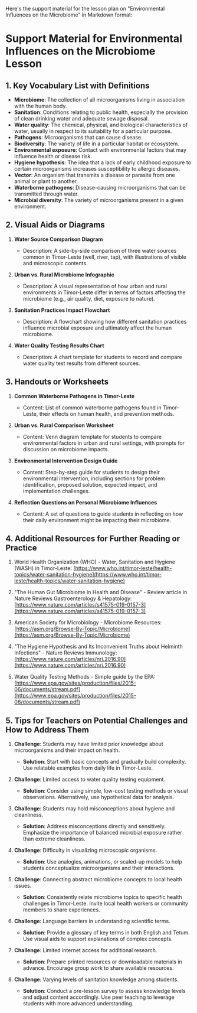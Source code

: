 Here's the support material for the lesson plan on "Environmental Influences on the Microbiome" in Markdown format:

# Support Material for Environmental Influences on the Microbiome Lesson

## 1. Key Vocabulary List with Definitions

- **Microbiome**: The collection of all microorganisms living in association with the human body.
- **Sanitation**: Conditions relating to public health, especially the provision of clean drinking water and adequate sewage disposal.
- **Water quality**: The chemical, physical, and biological characteristics of water, usually in respect to its suitability for a particular purpose.
- **Pathogens**: Microorganisms that can cause disease.
- **Biodiversity**: The variety of life in a particular habitat or ecosystem.
- **Environmental exposure**: Contact with environmental factors that may influence health or disease risk.
- **Hygiene hypothesis**: The idea that a lack of early childhood exposure to certain microorganisms increases susceptibility to allergic diseases.
- **Vector**: An organism that transmits a disease or parasite from one animal or plant to another.
- **Waterborne pathogens**: Disease-causing microorganisms that can be transmitted through water.
- **Microbial diversity**: The variety of microorganisms present in a given environment.

## 2. Visual Aids or Diagrams

1. **Water Source Comparison Diagram**
   - Description: A side-by-side comparison of three water sources common in Timor-Leste (well, river, tap), with illustrations of visible and microscopic contents.

2. **Urban vs. Rural Microbiome Infographic**
   - Description: A visual representation of how urban and rural environments in Timor-Leste differ in terms of factors affecting the microbiome (e.g., air quality, diet, exposure to nature).

3. **Sanitation Practices Impact Flowchart**
   - Description: A flowchart showing how different sanitation practices influence microbial exposure and ultimately affect the human microbiome.

4. **Water Quality Testing Results Chart**
   - Description: A chart template for students to record and compare water quality test results from different sources.

## 3. Handouts or Worksheets

1. **Common Waterborne Pathogens in Timor-Leste**
   - Content: List of common waterborne pathogens found in Timor-Leste, their effects on human health, and prevention methods.

2. **Urban vs. Rural Comparison Worksheet**
   - Content: Venn diagram template for students to compare environmental factors in urban and rural settings, with prompts for discussion on microbiome impacts.

3. **Environmental Intervention Design Guide**
   - Content: Step-by-step guide for students to design their environmental intervention, including sections for problem identification, proposed solution, expected impact, and implementation challenges.

4. **Reflection Questions on Personal Microbiome Influences**
   - Content: A set of questions to guide students in reflecting on how their daily environment might be impacting their microbiome.

## 4. Additional Resources for Further Reading or Practice

1. World Health Organization (WHO) - Water, Sanitation and Hygiene (WASH) in Timor-Leste: [https://www.who.int/timor-leste/health-topics/water-sanitation-hygiene](https://www.who.int/timor-leste/health-topics/water-sanitation-hygiene)

2. "The Human Gut Microbiome in Health and Disease" - Review article in Nature Reviews Gastroenterology & Hepatology: [https://www.nature.com/articles/s41575-019-0157-3](https://www.nature.com/articles/s41575-019-0157-3)

3. American Society for Microbiology - Microbiome Resources: [https://asm.org/Browse-By-Topic/Microbiome](https://asm.org/Browse-By-Topic/Microbiome)

4. "The Hygiene Hypothesis and Its Inconvenient Truths about Helminth Infections" - Nature Reviews Immunology: [https://www.nature.com/articles/nri.2016.90](https://www.nature.com/articles/nri.2016.90)

5. Water Quality Testing Methods - Simple guide by the EPA: [https://www.epa.gov/sites/production/files/2015-06/documents/stream.pdf](https://www.epa.gov/sites/production/files/2015-06/documents/stream.pdf)

## 5. Tips for Teachers on Potential Challenges and How to Address Them

1. **Challenge**: Students may have limited prior knowledge about microorganisms and their impact on health.
   - **Solution**: Start with basic concepts and gradually build complexity. Use relatable examples from daily life in Timor-Leste.

2. **Challenge**: Limited access to water quality testing equipment.
   - **Solution**: Consider using simple, low-cost testing methods or visual observations. Alternatively, use hypothetical data for analysis.

3. **Challenge**: Students may hold misconceptions about hygiene and cleanliness.
   - **Solution**: Address misconceptions directly and sensitively. Emphasize the importance of balanced microbial exposure rather than extreme cleanliness.

4. **Challenge**: Difficulty in visualizing microscopic organisms.
   - **Solution**: Use analogies, animations, or scaled-up models to help students conceptualize microorganisms and their interactions.

5. **Challenge**: Connecting abstract microbiome concepts to local health issues.
   - **Solution**: Consistently relate microbiome topics to specific health challenges in Timor-Leste. Invite local health workers or community members to share experiences.

6. **Challenge**: Language barriers in understanding scientific terms.
   - **Solution**: Provide a glossary of key terms in both English and Tetum. Use visual aids to support explanations of complex concepts.

7. **Challenge**: Limited internet access for additional research.
   - **Solution**: Prepare printed resources or downloadable materials in advance. Encourage group work to share available resources.

8. **Challenge**: Varying levels of sanitation knowledge among students.
   - **Solution**: Conduct a pre-lesson survey to assess knowledge levels and adjust content accordingly. Use peer teaching to leverage students with more advanced understanding.